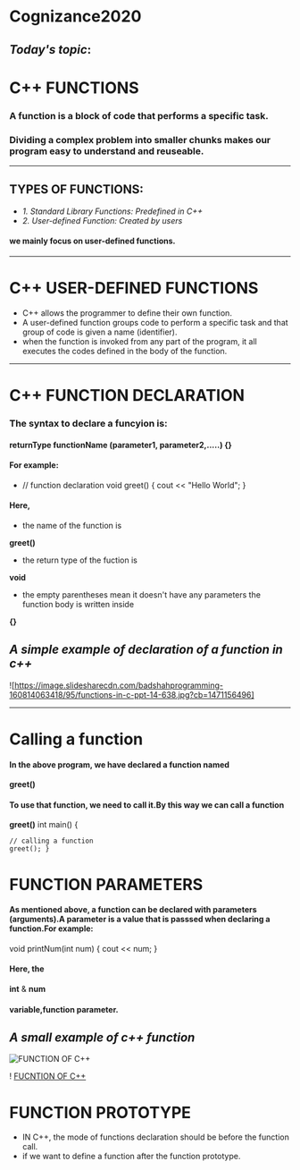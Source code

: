 # Cognizance2020
<!-- Italics -->
## *Today's topic*:
# C++ FUNCTIONS
### A function is a block of code that performs a specific task.
### Dividing a complex problem into smaller chunks makes our program easy to understand and reuseable.
___
## TYPES OF FUNCTIONS:

<!-- Italics -->
- *1. Standard Library Functions: Predefined in C++*
- *2. User-defined Function: Created by users*
 #### we mainly focus on user-defined functions.
 ---
 # C++ USER-DEFINED FUNCTIONS
 - C++ allows the programmer to define their own function.
 - A user-defined function groups code to perform a specific task and that group of code is given a name (identifier).
 - when the function is invoked from any part of the program, it all executes the codes defined in the body of the function.
---
# C++ FUNCTION DECLARATION
### The syntax to declare a funcyion is:
#### returnType functionName (parameter1, parameter2,.....) {}
#### For example:
- // function declaration
void greet() {
    cout << "Hello World";
}
#### Here, 
- the name of the function is 
<!-- Strong -->
**greet()**
- the return type of the fuction is 
<!-- Strong -->
**void**
- the empty parentheses mean it doesn't have any parameters
the function body is written inside
<!-- Strong -->
**{}**
<!-- Italics -->
## *A simple example of declaration of a function in c++* 
![https://image.slidesharecdn.com/badshahprogramming-160814063418/95/functions-in-c-ppt-14-638.jpg?cb=1471156496]
___
# Calling a function
#### In the above program, we have declared a function named 
<!-- Strong -->
**greet()**
#### To use that function, we need to call it.By this way we can call a function
<!-- Strong -->
**greet()**
int main() {
     
    // calling a function   
    greet(); }
# FUNCTION PARAMETERS
#### As mentioned above, a function can be declared with parameters (arguments).A parameter is a value that is passsed when declaring a function.For example:
void printNum(int num) {
    cout << num;
}
#### Here, the 
<!-- Strong -->
**int** & **num**
#### variable,function parameter.
<!-- Italics -->
## *A small example of c++ function*
<!-- Images -->
![FUNCTION OF C++](https://1.bp.blogspot.com/-Gv7cTieyTIo/UvN1lPKrpnI/AAAAAAAAAhA/K4qkzzCZVms/w1200-h630-p-k-no-nu/function.png)
<!-- Images -->
! [FUCNTION OF C++](https://i.ytimg.com/vi/Z2l3jNhb86o/maxresdefault.jpg)
# FUNCTION PROTOTYPE
- IN C++, the mode of functions declaration should be before the function call.
- if we want to define a function after the function prototype. 
